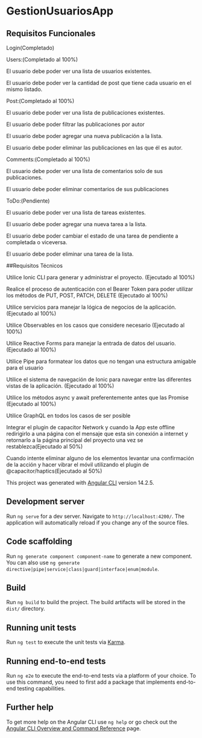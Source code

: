 # GestionUsuariosApp

## Requisitos Funcionales

Login(Completado)


Users:(Completado al 100%)

El usuario debe poder ver una lista de usuarios existentes.

El usuario debe poder ver la cantidad de post que tiene cada usuario en el mismo listado.


Post:(Completado al 100%)

El usuario debe poder ver una lista de publicaciones existentes.

El usuario debe poder filtrar las publicaciones por autor

El usuario debe poder agregar una nueva publicación a la lista.

El usuario debe poder eliminar las publicaciones en las que él es autor.
 

Comments:(Completado al 100%)

El usuario debe poder ver una lista de comentarios solo de sus publicaciones.

El usuario debe poder eliminar comentarios de sus publicaciones


ToDo:(Pendiente)

El usuario debe poder ver una lista de tareas existentes.

El usuario debe poder agregar una nueva tarea a la lista.

El usuario debe poder cambiar el estado de una tarea de pendiente a completada o viceversa.

El usuario debe poder eliminar una tarea de la lista.


##Requisitos Técnicos

Utilice Ionic CLI para generar y administrar el proyecto. (Ejecutado al 100%)

Realice el proceso de autenticación con el Bearer Token para poder utilizar los métodos de PUT, POST, PATCH, DELETE (Ejecutado al 100%)

Utilice servicios para manejar la lógica de negocios de la aplicación. (Ejecutado al 100%)

Utilice Observables en los casos que considere necesario (Ejecutado  al 100%)

Utilice Reactive Forms para manejar la entrada de datos del usuario. (Ejecutado al 100%)

Utilice Pipe para formatear los datos que no tengan una estructura amigable para el usuario

Utilice el sistema de navegación de Ionic para navegar entre las diferentes vistas de la aplicación. (Ejecutado al 100%)

Utilice los métodos async y await preferentemente antes que las Promise (Ejecutado al 100%)

Utilice GraphQL en todos los casos de ser posible

Integrar el plugin de capacitor Network y cuando la App este offline redirigirlo a una página con el mensaje que esta sin conexión a internet y retornarlo a la página 
principal del proyecto una vez se restablezca(Ejecutado al 50%)

Cuando intente eliminar alguno de los elementos levantar una confirmación de la acción y hacer vibrar el móvil utilizando el plugin de @capacitor/haptics(Ejecutado al 50%)


This project was generated with [Angular CLI](https://github.com/angular/angular-cli) version 14.2.5.

## Development server

Run `ng serve` for a dev server. Navigate to `http://localhost:4200/`. The application will automatically reload if you change any of the source files.

## Code scaffolding

Run `ng generate component component-name` to generate a new component. You can also use `ng generate directive|pipe|service|class|guard|interface|enum|module`.

## Build

Run `ng build` to build the project. The build artifacts will be stored in the `dist/` directory.

## Running unit tests

Run `ng test` to execute the unit tests via [Karma](https://karma-runner.github.io).

## Running end-to-end tests

Run `ng e2e` to execute the end-to-end tests via a platform of your choice. To use this command, you need to first add a package that implements end-to-end testing capabilities.

## Further help

To get more help on the Angular CLI use `ng help` or go check out the [Angular CLI Overview and Command Reference](https://angular.io/cli) page.
